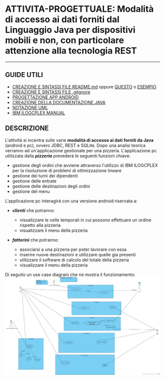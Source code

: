 # ATTIVITA-PROGETTUALE: Modalità di accesso ai dati forniti dal Linguaggio Java per dispositivi mobili e non, con particolare attenzione alla tecnologia REST
***
## GUIDE UTILI
* [CREAZIONE E SINTASSI FILE README.md](https://lorenzoneri.com/come-scrivere-un-readme/) oppure [QUESTO](https://www.ionos.it/digitalguide/siti-web/programmazione-del-sito-web/file-readme/) o [ESEMPIO](https://github.com/italia/readme-starterkit)
* [CREAZIONE E SINTASSI FILE .gitgnore](https://git-scm.com/docs/gitignore#_pattern_format)
* [PROGETTAZIONE APP ANDROID](https://www.html.it/guide/guida-android/)
* [CREAZIONE DELLA DOCUMENTAZIONE JAVA](https://person.dibris.unige.it/magillo-paola/P2_SMID04/lez11.html)
* [NOTAZIONE UML](https://www.tutorialspoint.com/uml/uml_basic_notations.htm)
* [IBM ILOGCPLEX MANUAL](https://www.ibm.com/docs/en/SSSA5P_12.8.0/ilog.odms.studio.help/pdf/usrcplex.pdf)

## DESCRIZIONE
L'attività si incentra sulle varie **modalità di accesso ai dati forniti da Java** (android e pc), ovvero JDBC, REST e SQLite. Dopo una analisi teorica verranno ad un'applicazione gestionale per una pizzeria.
L'applicazione pc utilizzata dalla **_pizzeria_** prevederà le seguenti funzioni chiave: 
* gestione degli ordini che avviene attraverso l'utilizzo di IBM ILOGCPLEX per la risoluzione di problemi di ottimizzazione lineare
* gestione dei turni dei dipendenti
* gestione delle entrate 
* gestione delle destinazioni degli ordini
* gestione del menu

L'applicazione pc interagirà con una versione android riservata a:
* **_clienti_** che potranno:
  * visualizzare le celle temporali in cui possono effettuare un ordine rispetto alla pizzeria
  * visualizzare il menu della pizzeria

* **_fattorini_** che potranno:
  * associarsi a una pizzeria per poter lavorare con essa
  * inserire nuove destinazioni e utilizzare quelle gia presenti 
  * utilizzare il software di calcolo del totale della pizzeria 
  * visualizzare il menu della pizzeria


Di seguito un use case diagram che ne mostra il funzionamento:
![use-case diagram](UML/UseCaseMyPizzeria.jpg)



